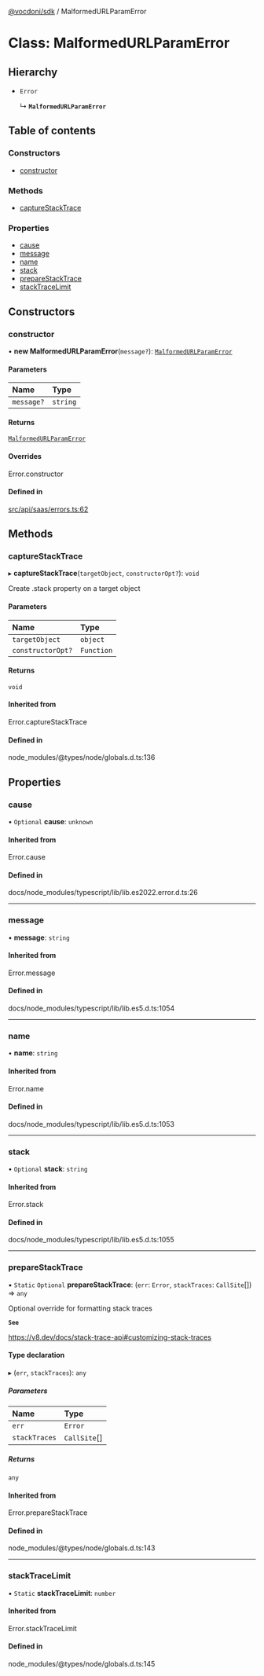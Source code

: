[@vocdoni/sdk](/sdk) / MalformedURLParamError

# Class: MalformedURLParamError

## Hierarchy

- `Error`

  ↳ **`MalformedURLParamError`**

## Table of contents

### Constructors

- [constructor](MalformedURLParamError#constructor)

### Methods

- [captureStackTrace](MalformedURLParamError#capturestacktrace)

### Properties

- [cause](MalformedURLParamError#cause)
- [message](MalformedURLParamError#message)
- [name](MalformedURLParamError#name)
- [stack](MalformedURLParamError#stack)
- [prepareStackTrace](MalformedURLParamError#preparestacktrace)
- [stackTraceLimit](MalformedURLParamError#stacktracelimit)

## Constructors

### constructor

• **new MalformedURLParamError**(`message?`): [`MalformedURLParamError`](MalformedURLParamError)

#### Parameters

| Name | Type |
| :------ | :------ |
| `message?` | `string` |

#### Returns

[`MalformedURLParamError`](MalformedURLParamError)

#### Overrides

Error.constructor

#### Defined in

[src/api/saas/errors.ts:62](https://github.com/vocdoni/vocdoni-sdk/blob/179c92b4cecfec787d968dc02b519f64ee15c5d3/src/api/saas/errors.ts#L62)

## Methods

### captureStackTrace

▸ **captureStackTrace**(`targetObject`, `constructorOpt?`): `void`

Create .stack property on a target object

#### Parameters

| Name | Type |
| :------ | :------ |
| `targetObject` | `object` |
| `constructorOpt?` | `Function` |

#### Returns

`void`

#### Inherited from

Error.captureStackTrace

#### Defined in

node_modules/@types/node/globals.d.ts:136

## Properties

### cause

• `Optional` **cause**: `unknown`

#### Inherited from

Error.cause

#### Defined in

docs/node_modules/typescript/lib/lib.es2022.error.d.ts:26

___

### message

• **message**: `string`

#### Inherited from

Error.message

#### Defined in

docs/node_modules/typescript/lib/lib.es5.d.ts:1054

___

### name

• **name**: `string`

#### Inherited from

Error.name

#### Defined in

docs/node_modules/typescript/lib/lib.es5.d.ts:1053

___

### stack

• `Optional` **stack**: `string`

#### Inherited from

Error.stack

#### Defined in

docs/node_modules/typescript/lib/lib.es5.d.ts:1055

___

### prepareStackTrace

▪ `Static` `Optional` **prepareStackTrace**: (`err`: `Error`, `stackTraces`: `CallSite`[]) => `any`

Optional override for formatting stack traces

**`See`**

https://v8.dev/docs/stack-trace-api#customizing-stack-traces

#### Type declaration

▸ (`err`, `stackTraces`): `any`

##### Parameters

| Name | Type |
| :------ | :------ |
| `err` | `Error` |
| `stackTraces` | `CallSite`[] |

##### Returns

`any`

#### Inherited from

Error.prepareStackTrace

#### Defined in

node_modules/@types/node/globals.d.ts:143

___

### stackTraceLimit

▪ `Static` **stackTraceLimit**: `number`

#### Inherited from

Error.stackTraceLimit

#### Defined in

node_modules/@types/node/globals.d.ts:145

